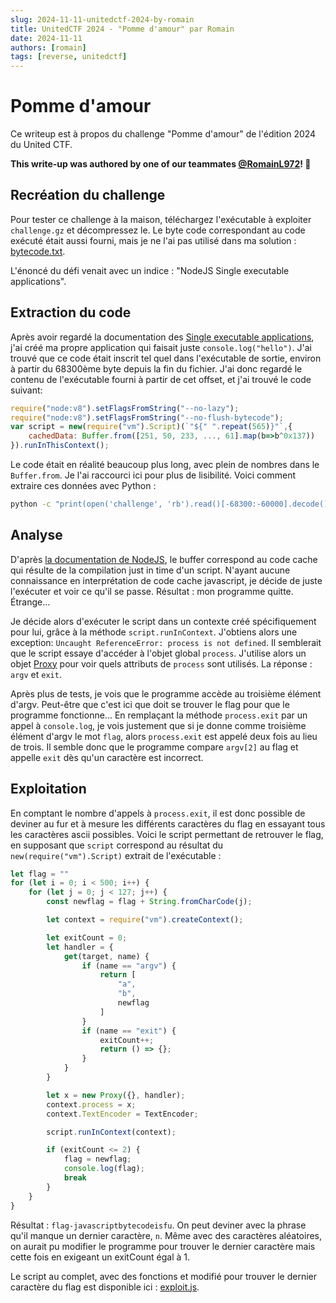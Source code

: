 ```yaml
---
slug: 2024-11-11-unitedctf-2024-by-romain
title: UnitedCTF 2024 - "Pomme d'amour" par Romain
date: 2024-11-11
authors: [romain]
tags: [reverse, unitedctf]
---
```


# Pomme d'amour

Ce writeup est à propos du challenge "Pomme d'amour" de l'édition 2024 du United CTF.
<!-- truncate -->

**This write-up was authored by one of our teammates [@RomainL972](https://github.com/RomainL972)! 🎉**


## Recréation du challenge

Pour tester ce challenge à la maison, téléchargez l'exécutable à exploiter `challenge.gz` et décompressez le. Le byte code correspondant au code exécuté était aussi fourni, mais je ne l'ai pas utilisé dans ma solution : [bytecode.txt](pomme-d-amour/bytecode.txt).

L'énoncé du défi venait avec un indice : "NodeJS Single executable applications".

## Extraction du code

Après avoir regardé la documentation des [Single executable applications](https://nodejs.org/api/single-executable-applications.html), j'ai créé ma propre application qui faisait juste `console.log("hello")`. J'ai trouvé que ce code était inscrit tel quel dans l'exécutable de sortie, environ à partir du 68300ème byte depuis la fin du fichier. J'ai donc regardé le contenu de l'exécutable fourni à partir de cet offset, et j'ai trouvé le code suivant:

```js
require("node:v8").setFlagsFromString("--no-lazy");
require("node:v8").setFlagsFromString("--no-flush-bytecode");
var script = new(require("vm").Script)(`"${" ".repeat(565)}"`,{
    cachedData: Buffer.from([251, 50, 233, ..., 61].map(b=>b^0x137))
}).runInThisContext();
```

Le code était en réalité beaucoup plus long, avec plein de nombres dans le `Buffer.from`. Je l'ai raccourci ici pour plus de lisibilité. Voici comment extraire ces données avec Python :

```bash
python -c "print(open('challenge', 'rb').read()[-68300:-60000].decode())"
```

## Analyse

D'après [la documentation de NodeJS](https://nodejs.org/api/vm.html#new-vmscriptcode-options), le buffer correspond au code cache qui résulte de la compilation just in time d'un script. N'ayant aucune connaissance en interprétation de code cache javascript, je décide de juste l'exécuter et voir ce qu'il se passe. Résultat : mon programme quitte. Étrange...

Je décide alors d'exécuter le script dans un contexte créé spécifiquement pour lui, grâce à la méthode `script.runInContext`. J'obtiens alors une exception: `Uncaught ReferenceError: process is not defined`. Il semblerait que le script essaye d'accéder à l'objet global `process`. J'utilise alors un objet [Proxy](https://developer.mozilla.org/en-US/docs/Web/JavaScript/Reference/Global_Objects/Proxy) pour voir quels attributs de `process` sont utilisés. La réponse : `argv` et `exit`.

Après plus de tests, je vois que le programme accède au troisième élément d'argv. Peut-être que c'est ici que doit se trouver le flag pour que le programme fonctionne... En remplaçant la méthode `process.exit` par un appel à `console.log`, je vois justement que si je donne comme troisième élément d'argv le mot `flag`, alors `process.exit` est appelé deux fois au lieu de trois. Il semble donc que le programme compare `argv[2]` au flag et appelle `exit` dès qu'un caractère est incorrect.

## Exploitation
En comptant le nombre d'appels à `process.exit`, il est donc possible de deviner au fur et à mesure les différents caractères du flag en essayant tous les caractères ascii possibles. Voici le script permettant de retrouver le flag, en supposant que `script` correspond au résultat du `new(require("vm").Script)` extrait de l'exécutable :

```js
let flag = ""
for (let i = 0; i < 500; i++) {
    for (let j = 0; j < 127; j++) {
        const newflag = flag + String.fromCharCode(j);

        let context = require("vm").createContext();

        let exitCount = 0;
        let handler = {
            get(target, name) {
                if (name == "argv") {
                    return [
                        "a",
                        "b",
                        newflag
                    ]
                }
                if (name == "exit") {
                    exitCount++;
                    return () => {};
                }
            }
        }

        let x = new Proxy({}, handler);
        context.process = x;
        context.TextEncoder = TextEncoder;

        script.runInContext(context);

        if (exitCount <= 2) {
            flag = newflag;
            console.log(flag);
            break
        }
    }
}
```

Résultat : `flag-javascriptbytecodeisfu`. On peut deviner avec la phrase qu'il manque un dernier caractère, `n`. Même avec des caractères aléatoires, on aurait pu modifier le programme pour trouver le dernier caractère mais cette fois en exigeant un exitCount égal à 1.

Le script au complet, avec des fonctions et modifié pour trouver le dernier caractère du flag est disponible ici : [exploit.js](pomme-d-amour/exploit.js).
